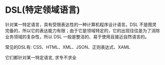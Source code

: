 # DSL(特定领域语言)
针对某一特定语言，具有受限表达性的一种计算机程序设计语言。DSL 不是图灵完备的，所以它的表达能力有限；由于它是领域特定的，它的出现往往是为了消除业务领域的复杂性，所以 DSL 一般是整洁的、易于使用且接近自然语言的。

常见的DSL有:
 CSS、HTML、XML、JSON、正则表达式、XAML

它们都针对某一特定语言, 求专不求全